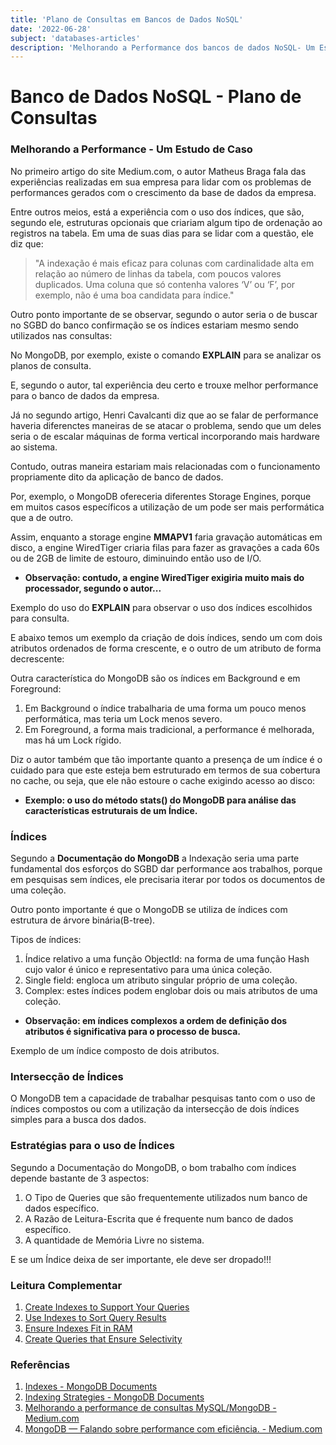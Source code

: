 ```yaml
---
title: 'Plano de Consultas em Bancos de Dados NoSQL'
date: '2022-06-28'
subject: 'databases-articles'
description: 'Melhorando a Performance dos bancos de dados NoSQL- Um Estudo de Caso.'
---
```

    
# Banco de Dados NoSQL - Plano de Consultas   

### Melhorando a Performance - Um Estudo de Caso  
  
No primeiro artigo do site Medium.com, o autor Matheus Braga fala das experiências realizadas em sua empresa para lidar com os problemas de performances gerados com o crescimento da base de dados da empresa.    
     
Entre outros meios, está a experiência com o uso dos índices, que são, segundo ele, estruturas opcionais que criariam algum tipo de ordenação ao registros na tabela. Em uma de suas dias para se lidar com a questão, ele diz que:    
    
> "A indexação é mais eficaz para colunas com  cardinalidade alta em relação ao número de linhas  da tabela, com poucos valores duplicados. Uma  coluna que só contenha valores ‘V’ ou ‘F’, por  exemplo, não é uma boa candidata para índice."        
      
Outro ponto importante de se observar, segundo o autor seria o de buscar no SGBD do banco confirmação se os índices estariam mesmo sendo utilizados nas consultas:
      
No MongoDB, por exemplo, existe o comando **EXPLAIN** para se analizar os planos de consulta.
     
E, segundo o autor, tal experiência deu certo e trouxe melhor performance para o banco de dados da empresa.
     
Já no segundo artigo, Henri Cavalcanti diz que ao se falar de performance haveria diferenctes maneiras de se atacar o problema, sendo que um deles seria o de escalar máquinas de forma vertical incorporando mais hardware ao sistema.
      
Contudo, outras maneira estariam mais relacionadas com o funcionamento propriamente dito da aplicação de banco de dados.
      
Por, exemplo, o MongoDB ofereceria diferentes Storage Engines, porque em muitos casos específicos a utilização de um pode ser mais performática que a de outro.
      
Assim, enquanto a storage engine **MMAPV1** faria gravação automáticas em disco, a engine WiredTiger criaria filas para fazer as gravações a cada 60s ou de 2GB de limite de estouro, diminuindo então uso de I/O.
      
- **Observação: contudo, a engine **WiredTiger** exigiria muito mais do processador, segundo o autor...**
  
  
Exemplo do uso do **EXPLAIN** para observar o uso dos índices escolhidos para consulta.
     
E abaixo temos um exemplo da criação de dois índices, sendo um com dois atributos ordenados de forma crescente, e o outro de um atributo de forma decrescente:
       
Outra característica do MongoDB são os índices em Background e em Foreground:
      
1.    Em Background o índice trabalharia de uma forma um pouco menos performática, mas teria um Lock menos severo.
2.    Em Foreground, a forma mais tradicional, a performance é melhorada, mas há um Lock rígido.
      
Diz o autor também que tão importante quanto a presença de um índice é o cuidado para que este esteja bem estruturado em termos de sua cobertura no cache, ou seja, que ele não estoure o cache exigindo acesso ao disco:
   
- **Exemplo: o uso do método stats() do MongoDB para análise das características estruturais de um Índice.**


### Índices
     
Segundo a **Documentação do MongoDB** a Indexação seria uma parte fundamental dos esforços do SGBD dar performance aos trabalhos, porque em pesquisas sem índices, ele precisaria iterar por todos os documentos de uma coleção.
      
Outro ponto importante é que o MongoDB se utiliza de índices com estrutura de árvore binária(B-tree).
      
Tipos de índices:
     
1.  Índice relativo a uma função ObjectId: na forma de uma função Hash cujo valor é único e representativo para uma única coleção.
2.  Single field: engloca um atributo singular próprio de uma coleção.
3.  Complex: estes índices podem englobar dois ou mais atributos de uma coleção.
      

- **Observação: em índices complexos a ordem de definição dos atributos é significativa para o processo de busca.**

    
Exemplo de um índice composto de dois atributos.


### Intersecção de Índices
    
O MongoDB tem a capacidade de trabalhar pesquisas tanto com o uso de índices compostos ou com a utilização da intersecção de dois índices simples para a busca dos dados.


### Estratégias para o uso de Índices
     
Segundo a Documentação do MongoDB, o bom trabalho com índices depende bastante de 3 aspectos:
     
1. O Tipo de Queries que são frequentemente utilizados num banco de dados específico.
2. A Razão de Leitura-Escrita que é frequente num banco de dados específico.
3. A quantidade de Memória Livre no sistema.
     
E se um Índice deixa de ser importante, ele deve ser dropado!!!
 

 
### Leitura Complementar
     
1. [Create Indexes to Support Your Queries](https://docs.mongodb.com/manual/tutorial/create-indexes-to-support-queries/)
2. [Use Indexes to Sort Query Results](https://docs.mongodb.com/manual/tutorial/sort-results-with-indexes/)
3. [Ensure Indexes Fit in RAM](https://docs.mongodb.com/manual/tutorial/ensure-indexes-fit-ram/)
4. [Create Queries that Ensure Selectivity](https://docs.mongodb.com/manual/tutorial/create-queries-that-ensure-selectivity/)
    

    



### Referências   
   
1. [Indexes - MongoDB Documents](https://docs.mongodb.com/manual/indexes/)
2. [Indexing Strategies - MongoDB Documents](https://docs.mongodb.com/manual/applications/indexes/)
3. [Melhorando a performance de consultas MySQL/MongoDB - Medium.com](https://medium.com/eusouelliot/melhorando-a-performance-de-consultas-mysql-mongodb-b467baf31714)
4. [MongoDB — Falando sobre performance com eficiência. - Medium.com](https://medium.com/@henricavalcante/mongodb-falando-sobre-performance-com-efici%C3%AAncia-17f6a979fcdb)
   
     





